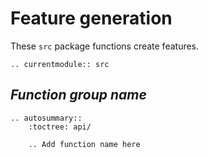 # Feature generation

These `src` package functions create features.

<!-- Functions should be referenced in the `src.__init__.py` -->
```eval_rst
.. currentmodule:: src
```

## _Function group name_

```eval_rst
.. autosummary::
    :toctree: api/
    
    .. Add function name here
```
